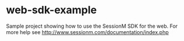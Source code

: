 # web-sdk-example
Sample project showing how to use the SessionM SDK for the web. For more help see http://www.sessionm.com/documentation/index.php

